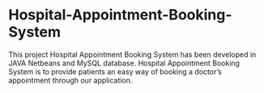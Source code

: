 # Hospital-Appointment-Booking-System
This project Hospital Appointment Booking System has been developed in JAVA Netbeans and MySQL database. Hospital Appointment Booking System is to provide patients an easy way of booking a doctor’s appointment through our application.

